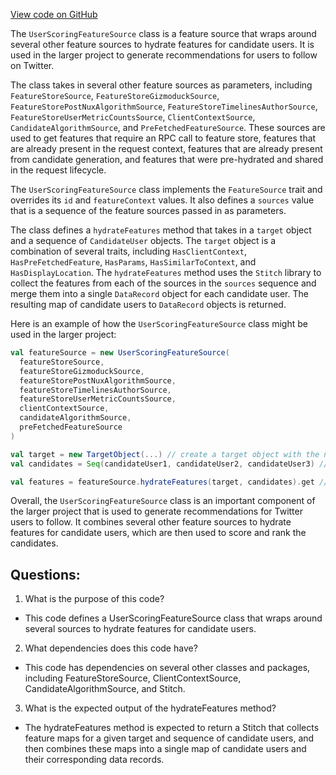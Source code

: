 [View code on GitHub](https://github.com/misbahsy/the-algorithm/follow-recommendations-service/common/src/main/scala/com/twitter/follow_recommendations/common/feature_hydration/sources/UserScoringFeatureSource.scala)

The `UserScoringFeatureSource` class is a feature source that wraps around several other feature sources to hydrate features for candidate users. It is used in the larger project to generate recommendations for users to follow on Twitter. 

The class takes in several other feature sources as parameters, including `FeatureStoreSource`, `FeatureStoreGizmoduckSource`, `FeatureStorePostNuxAlgorithmSource`, `FeatureStoreTimelinesAuthorSource`, `FeatureStoreUserMetricCountsSource`, `ClientContextSource`, `CandidateAlgorithmSource`, and `PreFetchedFeatureSource`. These sources are used to get features that require an RPC call to feature store, features that are already present in the request context, features that are already present from candidate generation, and features that were pre-hydrated and shared in the request lifecycle. 

The `UserScoringFeatureSource` class implements the `FeatureSource` trait and overrides its `id` and `featureContext` values. It also defines a `sources` value that is a sequence of the feature sources passed in as parameters. 

The class defines a `hydrateFeatures` method that takes in a `target` object and a sequence of `CandidateUser` objects. The `target` object is a combination of several traits, including `HasClientContext`, `HasPreFetchedFeature`, `HasParams`, `HasSimilarToContext`, and `HasDisplayLocation`. The `hydrateFeatures` method uses the `Stitch` library to collect the features from each of the sources in the `sources` sequence and merge them into a single `DataRecord` object for each candidate user. The resulting map of candidate users to `DataRecord` objects is returned. 

Here is an example of how the `UserScoringFeatureSource` class might be used in the larger project:

```scala
val featureSource = new UserScoringFeatureSource(
  featureStoreSource,
  featureStoreGizmoduckSource,
  featureStorePostNuxAlgorithmSource,
  featureStoreTimelinesAuthorSource,
  featureStoreUserMetricCountsSource,
  clientContextSource,
  candidateAlgorithmSource,
  preFetchedFeatureSource
)

val target = new TargetObject(...) // create a target object with the necessary traits
val candidates = Seq(candidateUser1, candidateUser2, candidateUser3) // create a sequence of candidate users

val features = featureSource.hydrateFeatures(target, candidates).get // get the map of candidate users to features
```

Overall, the `UserScoringFeatureSource` class is an important component of the larger project that is used to generate recommendations for Twitter users to follow. It combines several other feature sources to hydrate features for candidate users, which are then used to score and rank the candidates.
## Questions: 
 1. What is the purpose of this code?
- This code defines a UserScoringFeatureSource class that wraps around several sources to hydrate features for candidate users.

2. What dependencies does this code have?
- This code has dependencies on several other classes and packages, including FeatureStoreSource, ClientContextSource, CandidateAlgorithmSource, and Stitch.

3. What is the expected output of the hydrateFeatures method?
- The hydrateFeatures method is expected to return a Stitch that collects feature maps for a given target and sequence of candidate users, and then combines these maps into a single map of candidate users and their corresponding data records.